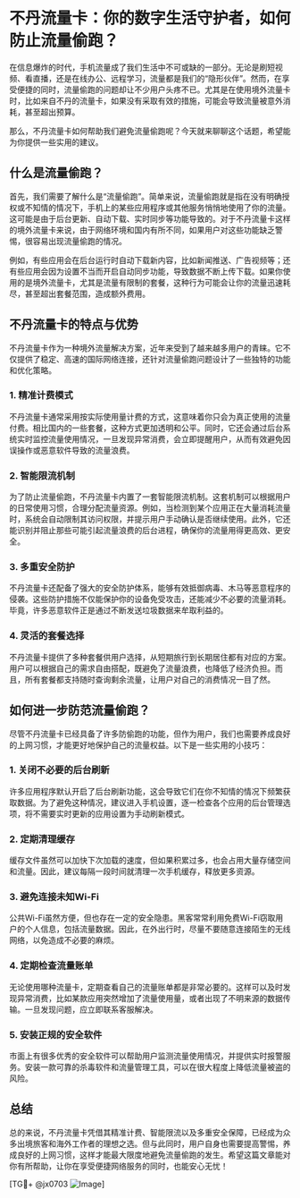 # 不丹流量卡：你的数字生活守护者，如何防止流量偷跑？

在信息爆炸的时代，手机流量成了我们生活中不可或缺的一部分。无论是刷短视频、看直播，还是在线办公、远程学习，流量都是我们的“隐形伙伴”。然而，在享受便捷的同时，流量偷跑的问题却让不少用户头疼不已。尤其是在使用境外流量卡时，比如来自不丹的流量卡，如果没有采取有效的措施，可能会导致流量被意外消耗，甚至超出预算。

那么，不丹流量卡如何帮助我们避免流量偷跑呢？今天就来聊聊这个话题，希望能为你提供一些实用的建议。

## 什么是流量偷跑？

首先，我们需要了解什么是“流量偷跑”。简单来说，流量偷跑就是指在没有明确授权或不知情的情况下，手机上的某些应用程序或其他服务悄悄地使用了你的流量。这可能是由于后台更新、自动下载、实时同步等功能导致的。对于不丹流量卡这样的境外流量卡来说，由于网络环境和国内有所不同，如果用户对这些功能缺乏警惕，很容易出现流量偷跑的情况。

例如，有些应用会在后台运行时自动下载新内容，比如新闻推送、广告视频等；还有些应用会因为设置不当而开启自动同步功能，导致数据不断上传下载。如果你使用的是境外流量卡，尤其是流量有限制的套餐，这种行为可能会让你的流量迅速耗尽，甚至超出套餐范围，造成额外费用。

## 不丹流量卡的特点与优势

不丹流量卡作为一种境外流量解决方案，近年来受到了越来越多用户的青睐。它不仅提供了稳定、高速的国际网络连接，还针对流量偷跑问题设计了一些独特的功能和优化策略。

### 1. **精准计费模式**
不丹流量卡通常采用按实际使用量计费的方式，这意味着你只会为真正使用的流量付费。相比国内的一些套餐，这种方式更加透明和公平。同时，它还会通过后台系统实时监控流量使用情况，一旦发现异常消费，会立即提醒用户，从而有效避免因误操作或恶意软件导致的流量浪费。

### 2. **智能限流机制**
为了防止流量偷跑，不丹流量卡内置了一套智能限流机制。这套机制可以根据用户的日常使用习惯，合理分配流量资源。例如，当检测到某个应用正在大量消耗流量时，系统会自动限制其访问权限，并提示用户手动确认是否继续使用。此外，它还能识别并阻止那些可能引起流量浪费的后台进程，确保你的流量用得更高效、更安全。

### 3. **多重安全防护**
不丹流量卡还配备了强大的安全防护体系，能够有效抵御病毒、木马等恶意程序的侵袭。这些防护措施不仅能保护你的设备免受攻击，还能减少不必要的流量消耗。毕竟，许多恶意软件正是通过不断发送垃圾数据来牟取利益的。

### 4. **灵活的套餐选择**
不丹流量卡提供了多种套餐供用户选择，从短期旅行到长期居住都有对应的方案。用户可以根据自己的需求自由搭配，既避免了流量浪费，也降低了经济负担。而且，所有套餐都支持随时查询剩余流量，让用户对自己的消费情况一目了然。

## 如何进一步防范流量偷跑？

尽管不丹流量卡已经具备了许多防偷跑的功能，但作为用户，我们也需要养成良好的上网习惯，才能更好地保护自己的流量权益。以下是一些实用的小技巧：

### 1. **关闭不必要的后台刷新**
许多应用程序默认开启了后台刷新功能，这会导致它们在你不知情的情况下频繁获取数据。为了避免这种情况，建议进入手机设置，逐一检查各个应用的后台管理选项，将不需要实时更新的应用设置为手动刷新模式。

### 2. **定期清理缓存**
缓存文件虽然可以加快下次加载的速度，但如果积累过多，也会占用大量存储空间和流量。因此，建议每隔一段时间就清理一次手机缓存，释放更多资源。

### 3. **避免连接未知Wi-Fi**
公共Wi-Fi虽然方便，但也存在一定的安全隐患。黑客常常利用免费Wi-Fi窃取用户的个人信息，包括流量数据。因此，在外出行时，尽量不要随意连接陌生的无线网络，以免造成不必要的麻烦。

### 4. **定期检查流量账单**
无论使用哪种流量卡，定期查看自己的流量账单都是非常必要的。这样可以及时发现异常消费，比如某款应用突然增加了流量使用量，或者出现了不明来源的数据传输。一旦发现问题，应立即联系客服解决。

### 5. **安装正规的安全软件**
市面上有很多优秀的安全软件可以帮助用户监测流量使用情况，并提供实时报警服务。安装一款可靠的杀毒软件和流量管理工具，可以在很大程度上降低流量被盗的风险。

## 总结

总的来说，不丹流量卡凭借其精准计费、智能限流以及多重安全保障，已经成为众多出境旅客和海外工作者的理想之选。但与此同时，用户自身也需要提高警惕，养成良好的上网习惯，这样才能最大限度地避免流量偷跑的发生。希望这篇文章能对你有所帮助，让你在享受便捷网络服务的同时，也能安心无忧！

[TG💪+ @jx0703 ![Image](https://github.com/user-attachments/assets/dbca1d08-cadb-493c-b0ec-ad6f7a83f270)]